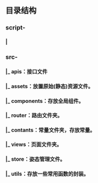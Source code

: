 ## 目录结构 

### script-
#### |

### src-

#### |_ apis：接口文件

#### |_ assets：放置原始(静态)资源文件。

#### |_ components：存放全局组件。

#### |_ router：路由文件夹。

#### |_ contants：常量文件夹，存放常量。

#### |_ views：页面文件夹。

#### |_ store：姿态管理文件。

#### |_ utils：存放一些常用函数的封装。